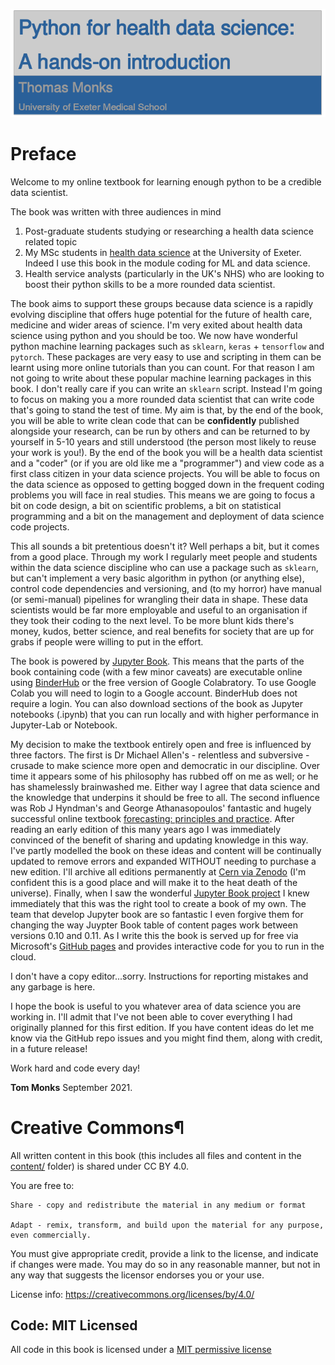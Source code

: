 ![title image](imgs/title_cropped.png)

# Preface

Welcome to my online textbook for learning enough python to be a credible data scientist. 

The book was written with three audiences in mind

1. Post-graduate students studying or researching a health data science related topic
2. My MSc students in [health data science](https://www.exeter.ac.uk/postgraduate/courses/medicine/healthdatasciencemsc/) at the University of Exeter.  Indeed I use this book in the module coding for ML and data science.
3. Health service analysts (particularly in the UK's NHS) who are looking to boost their python skills to be a more rounded data scientist.

The book aims to support these groups because data science is a rapidly evolving discipline that offers huge potential for the future of health care, medicine and wider areas of science. I'm very exited about health data science using python and you should be too. We now have wonderful python machine learning packages such as `sklearn`, `keras` + `tensorflow` and `pytorch`. These packages are very easy to use and scripting in them can be learnt using more online tutorials than you can count. For that reason I am not going to write about these popular machine learning packages in this book. I don't really care if you can write an `sklearn` script. Instead I'm going to focus on making you a more rounded data scientist that can write code that's going to stand the test of time. My aim is that, by the end of the book, you will be able to write clean code that can be **confidently** published alongside your research, can be run by others and can be returned to by yourself in 5-10 years and still understood (the person most likely to reuse your work is you!). By the end of the book you will be a health data scientist and a "coder" (or if you are old like me a "programmer") and view code as a first class citizen in your data science projects. You will be able to focus on the data science as opposed to getting bogged down in the frequent coding problems you will face in real studies. This means we are going to focus a bit on code design, a bit on scientific problems, a bit on statistical programming and a bit on the management and deployment of data science code projects.  

This all sounds a bit pretentious doesn't it?  Well perhaps a bit, but it comes from a good place. Through my work I regularly meet people and students within the data science discipline who can use a package such as `sklearn`, but can't implement a very basic algorithm in python (or anything else), control code dependencies and versioning, and (to my horror) have manual (or semi-manual) pipelines for wrangling their data in shape. These data scientists would be far more employable and useful to an organisation if they took their coding to the next level.  To be more blunt kids there's money, kudos, better science, and real benefits for society that are up for grabs if people were willing to put in the effort. 

The book is powered by [Jupyter Book](https://jupyterbook.org/intro.html). This means that the parts of the book containing code (with a few minor caveats) are executable online using [BinderHub](https://binderhub.readthedocs.io/en/latest/index.html#) or the free version of Google Colabratory.  To use Google Colab you will need to login to a Google account.  BinderHub does not require a login.  You can also download sections of the book as Jupyter notebooks (.ipynb) that you can run locally and with higher performance in Jupyter-Lab or Notebook.

My decision to make the textbook entirely open and free is influenced by three factors. The first is Dr Michael Allen's - relentless and subversive - crusade to make science more open and democratic in our discipline. Over time it appears some of his philosophy has rubbed off on me as well; or he has shamelessly brainwashed me. Either way I agree that data science and the knowledge that underpins it should be free to all. The second influence was Rob J Hyndman's and George Athanasopoulos' fantastic and hugely successful online textbook [forecasting: principles and practice](https://otexts.com/fpp3/). After reading an early edition of this many years ago I was immediately convinced of the benefit of sharing and updating knowledge in this way. I've partly modelled the book on these ideas and content will be continually updated to remove errors and expanded WITHOUT needing to purchase a new edition. I'll archive all editions permanently at [Cern via Zenodo](https://zenodo.org/) (I'm confident this is a good place and will make it to the heat death of the universe). Finally, when I saw the wonderful [Jupyter Book project](https://jupyterbook.org/intro.html) I knew immediately that this was the right tool to create a book of my own. The team that develop Jupyter book are so fantastic I even forgive them for changing the way Juypter Book table of content pages work between versions 0.10 and 0.11. As I write this the book is served up for free via Microsoft's [GitHub pages](https://pages.github.com/) and provides interactive code for you to run in the cloud.

I don't have a copy editor...sorry.  Instructions for reporting mistakes and any garbage is here.

I hope the book is useful to you whatever area of data science you are working in.  I'll admit that I've not been able to cover everything I had originally planned for this first edition.  If you have content ideas do let me know via the GitHub repo issues and you might find them, along with credit, in a future release!

Work hard and code every day!

**Tom Monks**
September 2021.


# Creative Commons¶

All written content in this book (this includes all files and content in the [content/](https://github.com/health-data-science-OR/coding-for-ml/tree/main/content) folder) is shared under CC BY 4.0.

You are free to:

    Share - copy and redistribute the material in any medium or format

    Adapt - remix, transform, and build upon the material for any purpose, even commercially.

You must give appropriate credit, provide a link to the license, and indicate if changes were made. You may do so in any reasonable manner, but not in any way that suggests the licensor endorses you or your use.

License info: https://creativecommons.org/licenses/by/4.0/

## Code: MIT Licensed

All code in this book is licensed under a [MIT permissive license](https://github.com/health-data-science-OR/coding-for-ml/blob/main/LICENSE)
